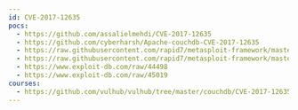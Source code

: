 ```yaml
---
id: CVE-2017-12635
pocs:
  - https://github.com/assalielmehdi/CVE-2017-12635
  - https://github.com/cyberharsh/Apache-couchdb-CVE-2017-12635
  - https://raw.githubusercontent.com/rapid7/metasploit-framework/master/modules/auxiliary/scanner/couchdb/couchdb_enum.rb
  - https://raw.githubusercontent.com/rapid7/metasploit-framework/master/modules/exploits/linux/http/apache_couchdb_cmd_exec.rb
  - https://www.exploit-db.com/raw/44498
  - https://www.exploit-db.com/raw/45019
courses:
  - https://github.com/vulhub/vulhub/tree/master/couchdb/CVE-2017-12635
---
```

